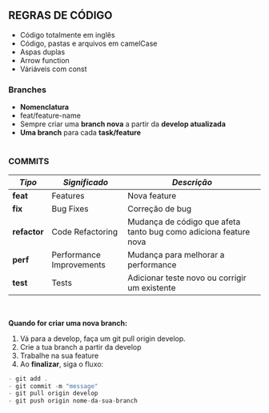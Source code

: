 ## REGRAS DE CÓDIGO

- Código totalmente em inglês
- Código, pastas e arquivos em camelCase
- Aspas duplas
- Arrow function
- Váriáveis com const

### Branches

- **Nomenclatura**
- feat/feature-name
- Sempre criar uma **branch nova** a partir da **develop atualizada**
- **Uma branch** para cada **task/feature**

#

### **COMMITS**

| _Tipo_       | _Significado_              | _Descrição_                                                      |
| ------------ | -------------------------- | ---------------------------------------------------------------- |
| **feat**     | Features                   | Nova feature                                                     |
| **fix**      | Bug Fixes                  | Correção de bug                                                  |
| **refactor** | Code Refact­oring          | Mudança de código que afeta tanto bug como adiciona feature nova |
| **perf**     | Perfor­mance Improv­ements | Mudança para melhorar a performance                              |
| **test**     | Tests                      | Adicionar teste novo ou corrigir um existente                    |

<br>

**Quando for criar uma nova branch:**

1. Vá para a develop, faça um git pull origin develop.
2. Crie a tua branch a partir da develop
3. Trabalhe na sua feature
4. Ao **finalizar**, siga o fluxo:

```javascript
- git add .
- git commit -m "message"
- git pull origin develop
- git push origin nome-da-sua-branch
```
